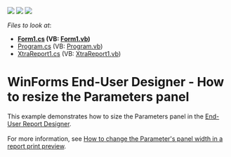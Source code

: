 <!-- default badges list -->
![](https://img.shields.io/endpoint?url=https://codecentral.devexpress.com/api/v1/VersionRange/128605028/14.2.8%2B)
[![](https://img.shields.io/badge/Open_in_DevExpress_Support_Center-FF7200?style=flat-square&logo=DevExpress&logoColor=white)](https://supportcenter.devexpress.com/ticket/details/T227913)
[![](https://img.shields.io/badge/📖_How_to_use_DevExpress_Examples-e9f6fc?style=flat-square)](https://docs.devexpress.com/GeneralInformation/403183)
<!-- default badges end -->
<!-- default file list -->
*Files to look at*:

* **[Form1.cs](./CS/Form1.cs) (VB: [Form1.vb](./VB/Form1.vb))**
* [Program.cs](./CS/Program.cs) (VB: [Program.vb](./VB/Program.vb))
* [XtraReport1.cs](./CS/XtraReport1.cs) (VB: [XtraReport1.vb](./VB/XtraReport1.vb))
<!-- default file list end -->
# WinForms End-User Designer - How to resize the Parameters panel


This example demonstrates how to size the Parameters panel in the <a href="https://documentation.devexpress.com/#XtraReports/CustomDocument10715">End-User Report Designer</a>.<br /><br />For more information, see <a href="https://www.devexpress.com/Support/Center/p/T227908">How to change the Parameter's panel width in a report print preview</a>.

<br/>


